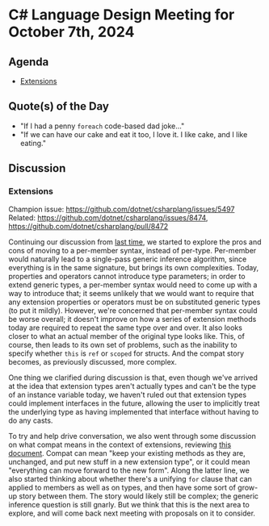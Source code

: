 # C# Language Design Meeting for October 7th, 2024

## Agenda

- [Extensions](#extensions)

## Quote(s) of the Day

- "If I had a penny `foreach` code-based dad joke..."
- "If we can have our cake and eat it too, I love it. I like cake, and I like eating."

## Discussion

### Extensions

Champion issue: https://github.com/dotnet/csharplang/issues/5497  
Related: https://github.com/dotnet/csharplang/issues/8474, https://github.com/dotnet/csharplang/pull/8472

Continuing our discussion from [last time](LDM-2024-10-02.md#extensions), we started to explore the pros and cons of moving to a per-member syntax, instead of per-type.
Per-member would naturally lead to a single-pass generic inference algorithm, since everything is in the same signature, but brings its own complexities. Today, properties
and operators cannot introduce type parameters; in order to extend generic types, a per-member syntax would need to come up with a way to introduce that; it seems unlikely
that we would want to require that any extension properties or operators must be on substituted generic types (to put it mildly). However, we're concerned that per-member
syntax could be worse overall; it doesn't improve on how a series of extension methods today are required to repeat the same type over and over. It also looks closer to
what an actual member of the original type looks like. This, of course, then leads to its own set of problems, such as the inability to specify whether `this` is `ref` or
`scoped` for structs. And the compat story becomes, as previously discussed, more complex.

One thing we clarified during discussion is that, even though we've arrived at the idea that extension types aren't actually types and can't be the type of an instance
variable today, we haven't ruled out that extension types could implement interfaces in the future, allowing the user to implicitly treat the underlying type as having
implemented that interface without having to do any casts.

To try and help drive conversation, we also went through some discussion on what compat means in the context of extensions, reviewing
[this document](LDM-2024-10-07-extension-compat.md). Compat can mean "keep your existing methods as they are, unchanged, and put new stuff in a new extension type", or it
could mean "everything can move forward to the new form". Along the latter line, we also started thinking about whether there's a unifying `for` clause that can applied
to members as well as on types, and then have some sort of grow-up story between them. The story would likely still be complex; the generic inference question is still
gnarly. But we think that this is the next area to explore, and will come back next meeting with proposals on it to consider.
